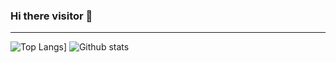 ### Hi there visitor 👋


<hr>

  ![Top Langs](https://github-readme-stats.vercel.app/api/top-langs/?username=bhatara007&layout=compact)]
  ![Github stats](https://github-readme-stats.vercel.app/api?username=bhatara007&show_icons=true&count_private=true&) 


